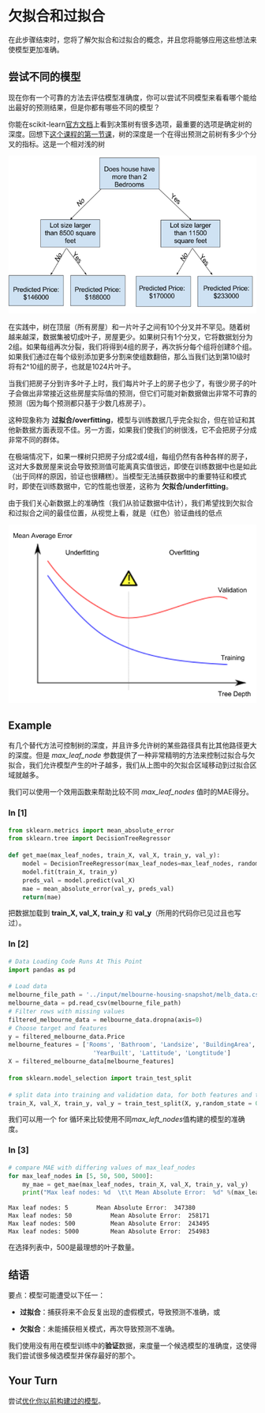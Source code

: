 # 欠拟合和过拟合

在此步骤结束时，您将了解欠拟合和过拟合的概念，并且您将能够应用这些想法来使模型更加准确。

## 尝试不同的模型

现在你有一个可靠的方法去评估模型准确度，你可以尝试不同模型来看看哪个能给出最好的预测结果，但是你都有哪些不同的模型？

你能在scikit-learn[官方文档](http://scikit-learn.org/stable/modules/generated/sklearn.tree.DecisionTreeRegressor.html)上看到决策树有很多选项，最重要的选项是确定树的深度。回想下[这个课程的第一节课](./1-How-Models-Work.md)，树的深度是一个在得出预测之前树有多少个分叉的指标。这是一个相对浅的树

![图5.1](./imgs/5.1.png)

在实践中，树在顶层（所有房屋）和一片叶子之间有10个分叉并不罕见。随着树越来越深，数据集被切成叶子，房屋更少。如果树只有1个分叉，它将数据划分为2组。如果每组再次分裂，我们将得到4组的房子，再次拆分每个组将创建8个组。如果我们通过在每个级别添加更多分割来使组数翻倍，那么当我们达到第10级时将有2^10组的房子，也就是1024片叶子。

当我们把房子分到许多叶子上时，我们每片叶子上的房子也少了，有很少房子的叶子会做出非常接近这些房屋实际值的预测，但它们可能对新数据做出非常不可靠的预测（因为每个预测都只基于少数几栋房子）。

这种现象称为 **过拟合/overfitting**，模型与训练数据几乎完全拟合，但在验证和其他新数据方面表现不佳。另一方面，如果我们使我们的树很浅，它不会把房子分成非常不同的群体。

在极端情况下，如果一棵树只把房子分成2或4组，每组仍然有各种各样的房子，这对大多数房屋来说会导致预测值可能离真实值很远，即使在训练数据中也是如此（出于同样的原因，验证也很糟糕）。当模型无法捕获数据中的重要特征和模式时，即使在训练数据中，它的性能也很差，这称为 **欠拟合/underfitting**。

由于我们关心新数据上的准确性（我们从验证数据中估计），我们希望找到欠拟合和过拟合之间的最佳位置，从视觉上看，就是（红色）验证曲线的低点

![图5.2](./imgs/5.2.png)

## Example

有几个替代方法可控制树的深度，并且许多允许树的某些路径具有比其他路径更大的深度。但是 *max_leaf_node* 参数提供了一种非常精明的方法来控制过拟合与欠拟合，我们允许模型产生的叶子越多，我们从上图中的欠拟合区域移动到过拟合区域就越多。

我们可以使用一个效用函数来帮助比较不同 *max_leaf_nodes* 值时的MAE得分。

### In [1]

```python
from sklearn.metrics import mean_absolute_error
from sklearn.tree import DecisionTreeRegressor

def get_mae(max_leaf_nodes, train_X, val_X, train_y, val_y):
    model = DecisionTreeRegressor(max_leaf_nodes=max_leaf_nodes, random_state=0)
    model.fit(train_X, train_y)
    preds_val = model.predict(val_X)
    mae = mean_absolute_error(val_y, preds_val)
    return(mae)
```

把数据加载到 **train_X, val_X, train_y** 和 **val_y**（所用的代码你已见过且也写过）。

### In [2]

```python
# Data Loading Code Runs At This Point
import pandas as pd
    
# Load data
melbourne_file_path = '../input/melbourne-housing-snapshot/melb_data.csv'
melbourne_data = pd.read_csv(melbourne_file_path) 
# Filter rows with missing values
filtered_melbourne_data = melbourne_data.dropna(axis=0)
# Choose target and features
y = filtered_melbourne_data.Price
melbourne_features = ['Rooms', 'Bathroom', 'Landsize', 'BuildingArea', 
                        'YearBuilt', 'Lattitude', 'Longtitude']
X = filtered_melbourne_data[melbourne_features]

from sklearn.model_selection import train_test_split

# split data into training and validation data, for both features and target
train_X, val_X, train_y, val_y = train_test_split(X, y,random_state = 0)
```

我们可以用一个 for 循环来比较使用不同*max_left_nodes*值构建的模型的准确度。

### In [3]

```python
# compare MAE with differing values of max_leaf_nodes
for max_leaf_nodes in [5, 50, 500, 5000]:
    my_mae = get_mae(max_leaf_nodes, train_X, val_X, train_y, val_y)
    print("Max leaf nodes: %d  \t\t Mean Absolute Error:  %d" %(max_leaf_nodes, my_mae))
```

```text
Max leaf nodes: 5  		 Mean Absolute Error:  347380
Max leaf nodes: 50  		 Mean Absolute Error:  258171
Max leaf nodes: 500  		 Mean Absolute Error:  243495
Max leaf nodes: 5000  		 Mean Absolute Error:  254983
```

在选择列表中，500是最理想的叶子数量。

## 结语

要点：模型可能遭受以下任一：
  
- **过拟合**：捕获将来不会反复出现的虚假模式，导致预测不准确，或

- **欠拟合**：未能捕获相关模式，再次导致预测不准确。

我们使用没有用在模型训练中的**验证**数据，来度量一个候选模型的准确度，这使得我们尝试很多候选模型并保存最好的那个。

## Your Turn

尝试[优化你以前构建过的模型](https://www.kaggle.com/kernels/fork/1259126 "进入kaggle Kernels")。
